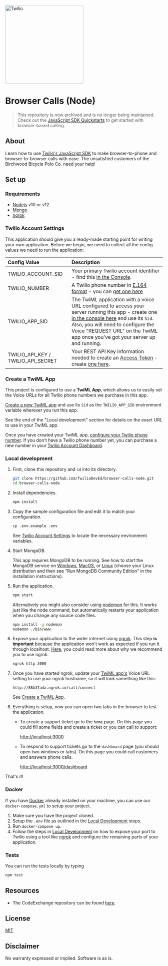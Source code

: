 <a  href="https://www.twilio.com">
<img  src="https://static0.twilio.com/marketing/bundles/marketing/img/logos/wordmark-red.svg"  alt="Twilio"  width="250"  />
</a>

# Browser Calls (Node)

> This repository is now archived and is no longer being maintained. 
> Check out the [JavaScript SDK Quickstarts](https://www.twilio.com/docs/voice/sdks/javascript/get-started) to get started with browser-based calling. 

## About

Learn how to use [Twilio's JavaScript SDK](https://www.twilio.com/docs/voice/sdks/javascript) to make browser-to-phone and browser-to-browser calls with ease. The unsatisfied customers of the Birchwood Bicycle Polo Co. need your help!

## Set up

### Requirements

- [Nodejs](https://nodejs.org/) v10 or v12
- [Mongo](https://docs.mongodb.com/manual/administration/install-community/)
- [ngrok](https://ngrok.com/download)

### Twilio Account Settings

This application should give you a ready-made starting point for writing your own application.
Before we begin, we need to collect all the config values we need to run the application:

| Config Value | Description            |
| :----------- | :----------------------|
| TWILIO_ACCOUNT_SID  | Your primary Twilio account identifier - find this [in the Console](https://www.twilio.com/console).|
| TWILIO_NUMBER | A Twilio phone number in [E.164 format](https://en.wikipedia.org/wiki/E.164) - you can [get one here](https://www.twilio.com/console/phone-numbers/incoming) |
| TWILIO_APP_SID | The TwiML application with a voice URL configured to access your server running this app - create one [in the console here](https://www.twilio.com/console/voice/twiml/apps) and use its `Sid`. Also, you will need to configure the Voice "REQUEST URL" on the TwiML app once you've got your server up and running. |
| TWILIO_API_KEY / TWILIO_API_SECRET | Your REST API Key information needed to create an [Access Token](https://www.twilio.com/docs/iam/access-tokens) - create [one here](https://www.twilio.com/console/project/api-keys). |

### Create a TwiML App

This project is configured to use a **TwiML App**, which allows us to easily set the Voice URLs for all Twilio phone numbers we purchase in this app.

[Create a new TwiML app](https://www.twilio.com/console/voice/twiml/apps) and use its `Sid` as the `TWILIO_APP_SID` environment variable wherever you run this app.

See the end of the "Local development" section for details on the exact URL to use in your TwiML app.

Once you have created your TwiML app, [configure your Twilio phone number](https://support.twilio.com/hc/en-us/articles/223180928-How-Do-I-Create-a-TwiML-App-). If you don't have a Twilio phone number yet, you can purchase a new number in your [Twilio Account Dashboard](https://www.twilio.com/console/phone-numbers/search). 

### Local development

1. First, clone this repository and `cd` into its directory.

   ```bash
   git clone https://github.com/TwilioDevEd/browser-calls-node.git
   cd browser-calls-node
   ```

2. Install dependencies.

   ```bash
   npm install
   ```

3. Copy the sample configuration file and edit it to match your configuration.

   ```bash
   cp .env.example .env
   ```

   See [Twilio Account Settings](#twilio-account-settings) to locate the necessary environment variables.

4. Start MongoDB.

   This app requires MongoDB to be running. See how to start the MongoDB service on
   [Windows](https://docs.mongodb.com/manual/tutorial/install-mongodb-on-windows/#start-mongodb-community-edition-as-a-windows-service), [MacOS](https://docs.mongodb.com/manual/tutorial/install-mongodb-on-os-x/#run-mongodb-community-edition), or [Linux](https://docs.mongodb.com/manual/administration/install-on-linux/) (choose your Linux distribution and then see "Run MongoDB Community Edition" in the installation instructions).

5. Run the application.

   ```bash
   npm start
   ```

   Alternatively you might also consider using [nodemon](https://github.com/remy/nodemon) for this. It works just like
   the node command, but automatically restarts your application when you change any source code files.

   ```bash
   npm install -g nodemon
   nodemon ./bin/www
   ```

6. Expose your application to the wider internet using [ngrok](http://ngrok.com). This step
   **is important** because the application won't work as expected if you run it through
   localhost. [Here](https://www.twilio.com/blog/2015/09/6-awesome-reasons-to-use-ngrok-when-testing-webhooks.html), you could read more about why we recommend you to use ngrok.

   ```bash
   ngrok http 3000
   ```

7. Once you have started ngrok, update your [TwiML app's](#create-a-twiml-app) Voice URL setting to use
   your ngrok hostname, so it will look something like this: 
   
   ```
   http://88b37ada.ngrok.io/call/connect
   ```
   
   See [Create a TwiML App](#create-a-twiml-App).

8. Everything is setup, now you can open two tabs in the browser to test the application.

   - To create a support ticket go to the `home` page. On this page you could fill some fields and create a ticket or you can call to support:

       [http://localhost:3000](http://localhost:3000)

   - To respond to support tickets go to the `dashboard` page (you should open two windows or tabs). On this page you could call customers and answers phone calls.

       [http://localhost:3000/dashboard](http://localhost:3000/dashboard)

That's it!

### Docker

If you have [Docker](https://www.docker.com/) already installed on your machine, you can use our `docker-compose.yml` to setup your project.

1. Make sure you have the project cloned.
2. Setup the `.env` file as outlined in the [Local Development](#local-development) steps.
3. Run `docker-compose up`.
4. Follow the steps in [Local Development](#local-development) on how to expose your port to Twilio using a tool like [ngrok](https://ngrok.com/) and configure the remaining parts of your application.

### Tests

You can run the tests locally by typing

```bash
npm test
```

## Resources

- The CodeExchange repository can be found [here](https://github.com/twilio-labs/code-exchange/).

## License

[MIT](http://www.opensource.org/licenses/mit-license.html)

## Disclaimer

No warranty expressed or implied. Software is as is.

[twilio]: https://www.twilio.com
